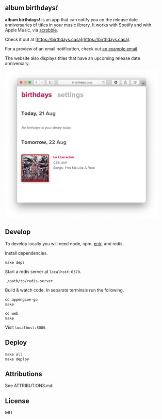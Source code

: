 ## album birthdays<i>!</i>

__album birthdays<i>!</i>__ is an app that can notify you on the release date anniversaries of titles in your music library. It works with Spotify and with Apple Music, via [scrobble](https://scrobbl.es).

Check it out at [https://birthdays.casa](https://birthdays.casa).

For a preview of an email notification, check out [an example email](https://birthdays.casa/email-preview).

The website also displays titles that have an upcoming release date anniversary.

![](resources/readme_screenshot.png)

## Develop

To develop locally you will need node, npm, [entr](http://eradman.com/entrproject/), and redis.

Install dependencies.

```
make deps
```

Start a redis server at `localhost:6379`.

```
./path/to/redis-server
```

Build & watch code. In separate terminals run the following.

```
cd appengine-go
make
```

```
cd web
make
```

Visit `localhost:8080`.

## Deploy

```
make all
make deploy
```

## Attributions

See ATTRIBUTIONS.md.

## License

MIT
